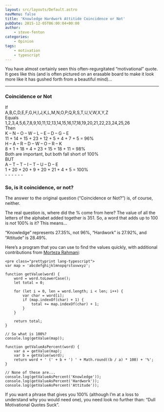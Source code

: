 ```yaml
---
layout: src/layouts/Default.astro
navMenu: false
title: 'Knowledge Hardwork Attitide Coincidence or Not'
pubDate: 2015-12-05T06:00:04+00:00
author:
    - steve-fenton
categories:
    - Opinion
tags:
    - motivation
    - typescript
---
```


You have almost certainly seen this often-regurgitated “motivational” quote. It goes like this (and is often pictured on an erasable board to make it look more like it has gushed forth from a beautiful mind)…

- - - - - -

### Coincidence or Not

<div>If</div><div>A,B,C,D,E,F,G,­H,I,J,K,L,M,N,­O,P,Q,R,S,T,U,­V,W,X,Y,Z</div><div>Equals</div><div>1,2,3,4,5,6,7,­8,9,10,11,12,13,14,­15,16,17,18,19,20,21,­22,23,24,25,26</div><div>Then</div><div>K – N – O – W – L – E – D – G – E</div><div>11 + 14 + 15 + 23 + 12 + 5 + 4 + 7 + 5 = 96%</div><div>H – A – R – D – W – O – R – K</div><div>8 + 1 + 18 + 4 + 23 + 15 + 18 + 11 = 98%</div><div>Both are important, but both fall short of 100%</div><div>BUT</div><div>A – T – T – I – T – U – D – E</div><div>1 + 20 + 20 + 9 + 20 + 21 + 4 + 5 = 100%</div>- - - - - -

### So, is it coincidence, or not?

The answer to the original question (“Coincidence or Not?”) is, of course, neither.

The real question is, where did the % come from here? The value of all the letters of the alphabet added together is 351. So, a word that adds up to 100 is *not* 100% is it? This means…

“Knowledge” represents 27.35%, not 96%, “Hardwork” is 27.92%, and “Attitude” is 28.49%.

Here’s a program that you can use to find the values quickly, with additional contributions from [Morteza Rahmani](https://www.linkedin.com/in/ppx1400/):

```
<pre class="prettyprint lang-typescript">
var map = 'abcdefghijklmnopqrstuvwxyz';

function getValue(word) {
    word = word.toLowerCase();
    let total = 0;
    
    for (let i = 0, len = word.length; i < len; i++) {
        var char = word[i];
        if (map.indexOf(char) + 1) {
            total += map.indexOf(char) + 1;
        }
    }
    
    return total;
}

// So what is 100%?
console.log(getValue(map));

function getValueAsPercent(word) {
    var a = getValue(map);
    var b = getValue(word);
    return word + ' (' + b + ') ' + Math.round((b / a) * 100) + '%';
}

// None of these are...
console.log(getValueAsPercent('Knowledge'));
console.log(getValueAsPercent('Hardwork'));
console.log(getValueAsPercent('Attitude'));
```

If you want a phrase that gives you 100% (although I’m at a loss to understand why you would need one), you need look no further than: “Dull Motivational Quotes Suck”.